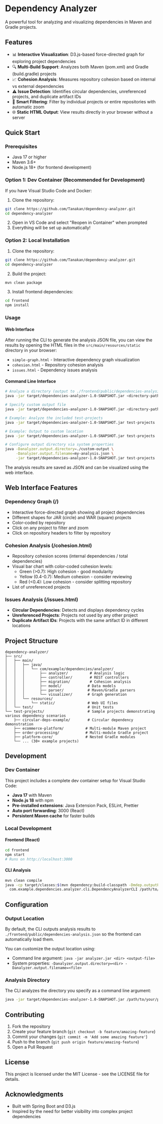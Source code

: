 # Dependency Analyzer

A powerful tool for analyzing and visualizing dependencies in Maven and Gradle projects.

## Features

- 📊 **Interactive Visualization**: D3.js-based force-directed graph for exploring project dependencies
- 🔍 **Multi-Build Support**: Analyzes both Maven (pom.xml) and Gradle (build.gradle) projects
- 📈 **Cohesion Analysis**: Measures repository cohesion based on internal vs external dependencies
- ⚠️ **Issue Detection**: Identifies circular dependencies, unreferenced projects, and duplicate artifact IDs
- 🎯 **Smart Filtering**: Filter by individual projects or entire repositories with automatic zoom
- 🌐 **Static HTML Output**: View results directly in your browser without a server

## Quick Start

### Prerequisites

- Java 17 or higher
- Maven 3.6+
- Node.js 18+ (for frontend development)

### Option 1: Dev Container (Recommended for Development)

If you have Visual Studio Code and Docker:

1. Clone the repository:
```bash
git clone https://github.com/Tanakan/dependency-analyzer.git
cd dependency-analyzer
```

2. Open in VS Code and select "Reopen in Container" when prompted
3. Everything will be set up automatically!

### Option 2: Local Installation

1. Clone the repository:
```bash
git clone https://github.com/Tanakan/dependency-analyzer.git
cd dependency-analyzer
```

2. Build the project:
```bash
mvn clean package
```

3. Install frontend dependencies:
```bash
cd frontend
npm install
```

### Usage

#### Web Interface

After running the CLI to generate the analysis JSON file, you can view the results by opening the HTML files in the `src/main/resources/static` directory in your browser:

- `simple-graph.html` - Interactive dependency graph visualization
- `cohesion.html` - Repository cohesion analysis
- `issues.html` - Dependency issues analysis

#### Command Line Interface

```bash
# Analyze a directory (output to ./frontend/public/dependencies-analysis.json by default)
java -jar target/dependencies-analyzer-1.0-SNAPSHOT.jar <directory-path>

# Specify custom output file
java -jar target/dependencies-analyzer-1.0-SNAPSHOT.jar <directory-path> <output-file>

# Example: Analyze the included test-projects
java -jar target/dependencies-analyzer-1.0-SNAPSHOT.jar test-projects

# Example: Output to custom location
java -jar target/dependencies-analyzer-1.0-SNAPSHOT.jar test-projects ./output/analysis.json

# Configure output directory via system properties
java -Danalyzer.output.directory=./custom-output \
     -Danalyzer.output.filename=my-analysis.json \
     -jar target/dependencies-analyzer-1.0-SNAPSHOT.jar test-projects
```

The analysis results are saved as JSON and can be visualized using the web interface.

## Web Interface Features

### Dependency Graph (/)

- Interactive force-directed graph showing all project dependencies
- Different shapes for JAR (circle) and WAR (square) projects
- Color-coded by repository
- Click on any project to filter and zoom
- Click on repository headers to filter by repository

### Cohesion Analysis (/cohesion.html)

- Repository cohesion scores (internal dependencies / total dependencies)
- Visual bar chart with color-coded cohesion levels:
  - Green (>0.7): High cohesion - good modularity
  - Yellow (0.4-0.7): Medium cohesion - consider reviewing
  - Red (<0.4): Low cohesion - consider splitting repository
- List of unreferenced projects

### Issues Analysis (/issues.html)

- **Circular Dependencies**: Detects and displays dependency cycles
- **Unreferenced Projects**: Projects not used by any other project
- **Duplicate Artifact IDs**: Projects with the same artifact ID in different locations

## Project Structure

```
dependency-analyzer/
├── src/
│   ├── main/
│   │   ├── java/
│   │   │   └── com/example/dependencies/analyzer/
│   │   │       ├── analyzer/          # Analysis logic
│   │   │       ├── controller/        # REST controllers
│   │   │       ├── migration/         # Cohesion analysis
│   │   │       ├── model/            # Data models
│   │   │       ├── parser/           # Maven/Gradle parsers
│   │   │       └── visualizer/       # Graph generation
│   │   └── resources/
│   │       └── static/               # Web UI files
│   └── test/                         # Unit tests
└── test-projects/                    # Sample projects demonstrating various dependency scenarios
    ├── circular-deps-example/        # Circular dependency demonstration
    ├── ecommerce-platform/          # Multi-module Maven project
    ├── order-processing/            # Multi-module Gradle project
    ├── platform-core/               # Nested Gradle modules
    └── ... (30+ example projects)
```


## Development

### Dev Container

This project includes a complete dev container setup for Visual Studio Code:

- **Java 17** with Maven
- **Node.js 18** with npm
- **Pre-installed extensions**: Java Extension Pack, ESLint, Prettier
- **Auto port forwarding**: 3000 (React)
- **Persistent Maven cache** for faster builds

### Local Development

#### Frontend (React)
```bash
cd frontend
npm start
# Runs on http://localhost:3000
```

#### CLI Analysis
```bash
mvn clean compile
java -cp target/classes:$(mvn dependency:build-classpath -Dmdep.outputFile=/dev/stdout -q) \
  com.example.dependencies.analyzer.cli.DependencyAnalyzerCLI /path/to/repositories
```

## Configuration

### Output Location

By default, the CLI outputs analysis results to `./frontend/public/dependencies-analysis.json` so the frontend can automatically load them.

You can customize the output location using:
- Command line argument: `java -jar analyzer.jar <dir> <output-file>`
- System properties: `-Danalyzer.output.directory=<dir> -Danalyzer.output.filename=<file>`

### Analysis Directory

The CLI analyzes the directory you specify as a command line argument:

```bash
java -jar target/dependencies-analyzer-1.0-SNAPSHOT.jar /path/to/your/projects
```

## Contributing

1. Fork the repository
2. Create your feature branch (`git checkout -b feature/amazing-feature`)
3. Commit your changes (`git commit -m 'Add some amazing feature'`)
4. Push to the branch (`git push origin feature/amazing-feature`)
5. Open a Pull Request

## License

This project is licensed under the MIT License - see the LICENSE file for details.

## Acknowledgments

- Built with Spring Boot and D3.js
- Inspired by the need for better visibility into complex project dependencies